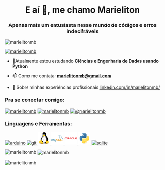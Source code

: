 <h1 align="center">E aí 👋, me chamo Marieliton</h1>
<h3 align="center">Apenas mais um entusiasta nesse mundo de códigos e erros indecifráveis</h3>

<p align="left"> <img src="https://komarev.com/ghpvc/?username=marielitonmb&label=Visitas%20ao%20perfil&color=0e75b6&style=flat" alt="marielitonmb" /> </p>

<p align="left"> <a href="https://github.com/ryo-ma/github-profile-trophy"><img src="https://github-profile-trophy.vercel.app/?username=marielitonmb" alt="marielitonmb" /></a> </p>

- 🌱Atualmente estou estudando **Ciências e Engenharia de Dados usando Python**

- 📫 Como me contatar **marielitonmb@gmail.com**

- 📄 Sobre minhas experiências profissionais [linkedin.com/in/marielitonmb/](linkedin.com/in/marielitonmb/)

<h3 align="left">Pra se conectar comigo:</h3>
<p align="left">
<a href="https://twitter.com/marielitonmb" target="blank"><img align="center" src="https://raw.githubusercontent.com/rahuldkjain/github-profile-readme-generator/master/src/images/icons/Social/twitter.svg" alt="marielitonmb" height="30" width="40" /></a>
<a href="https://linkedin.com/in/marielitonmb" target="blank"><img align="center" src="https://raw.githubusercontent.com/rahuldkjain/github-profile-readme-generator/master/src/images/icons/Social/linked-in-alt.svg" alt="marielitonmb" height="30" width="40" /></a>
<a href="https://medium.com/@marielitonmb" target="blank"><img align="center" src="https://raw.githubusercontent.com/rahuldkjain/github-profile-readme-generator/master/src/images/icons/Social/medium.svg" alt="@marielitonmb" height="30" width="40" /></a>
</p>

<h3 align="left">Linguagens e Ferramentas:</h3>
<p align="left"> <a href="https://www.arduino.cc/" target="_blank"> <img src="https://cdn.worldvectorlogo.com/logos/arduino-1.svg" alt="arduino" width="40" height="40"/> </a> <a href="https://git-scm.com/" target="_blank"> <img src="https://www.vectorlogo.zone/logos/git-scm/git-scm-icon.svg" alt="git" width="40" height="40"/> </a> <a href="https://www.linux.org/" target="_blank"> <img src="https://raw.githubusercontent.com/devicons/devicon/master/icons/linux/linux-original.svg" alt="linux" width="40" height="40"/> </a> <a href="https://www.mysql.com/" target="_blank"> <img src="https://raw.githubusercontent.com/devicons/devicon/master/icons/mysql/mysql-original-wordmark.svg" alt="mysql" width="40" height="40"/> </a> <a href="https://www.oracle.com/" target="_blank"> <img src="https://raw.githubusercontent.com/devicons/devicon/master/icons/oracle/oracle-original.svg" alt="oracle" width="40" height="40"/> </a> <a href="https://www.python.org" target="_blank"> <img src="https://raw.githubusercontent.com/devicons/devicon/master/icons/python/python-original.svg" alt="python" width="40" height="40"/> </a> <a href="https://www.sqlite.org/" target="_blank"> <img src="https://www.vectorlogo.zone/logos/sqlite/sqlite-icon.svg" alt="sqlite" width="40" height="40"/> </a> </p>

<p><img align="left" src="https://github-readme-stats.vercel.app/api/top-langs?username=marielitonmb&show_icons=true&theme=dark&locale=en&layout=compact" alt="marielitonmb" /></p>

<p>&nbsp;<img align="center" src="https://github-readme-stats.vercel.app/api?username=marielitonmb&show_icons=true&theme=dark&locale=en" alt="marielitonmb" /></p>

<p><img align="center" src="https://github-readme-streak-stats.herokuapp.com/?user=marielitonmb&theme=dark" alt="marielitonmb" /></p>

